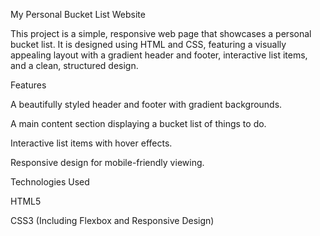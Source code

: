 My Personal Bucket List Website

This project is a simple, responsive web page that showcases a personal bucket list. It is designed using HTML and CSS, featuring a visually appealing layout with a gradient header and footer, interactive list items, and a clean, structured design.

Features

A beautifully styled header and footer with gradient backgrounds.

A main content section displaying a bucket list of things to do.

Interactive list items with hover effects.

Responsive design for mobile-friendly viewing.

Technologies Used

HTML5

CSS3 (Including Flexbox and Responsive Design)







